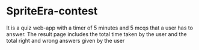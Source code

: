 # SpriteEra-contest
It is a quiz web-app with a timer of 5 minutes and 5 mcqs that a user has to answer. The result page includes the total time taken by the user and the total right and wrong answers given by the user
